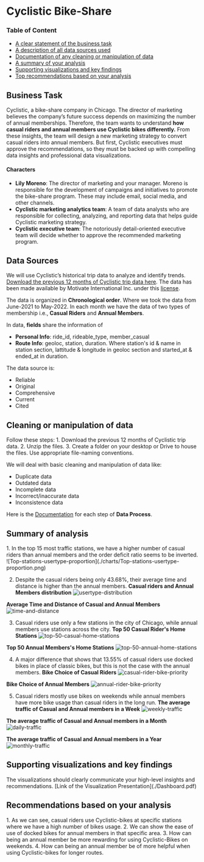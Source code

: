 # Cyclistic Bike-Share

### Table of Content
<ul>
  <li><a href="#ask">A clear statement of the business task</a></li>
  <li><a href="#prepare">A description of all data sources used</a></li>
  <li><a href="#process">Documentation of any cleaning or manipulation of data</a></li>
  <li><a href="#analyze">A summary of your analysis</a></li>
  <li><a href="#share">Supporting visualizations and key findings</a></li>
  <li><a href="#act">Top recommendations based on your analysis</a></li>
</ul>

## Business Task<div id="ask"></div>
Cyclistic, a bike-share company in Chicago. The director of marketing believes the company’s future success depends on maximizing the number of annual memberships. Therefore, the team wants to understand **how casual riders and annual members use Cyclistic bikes differently.** From these insights, the team will design a new marketing strategy to convert casual riders into annual members. But first, Cyclistic executives must approve the recommendations, so they must be backed up with compelling data insights and professional data visualizations. 

#### Characters
- **Lily Moreno**: The director of marketing and your manager. Moreno is responsible for the development of campaigns and initiatives to promote the bike-share program. These may include email, social media, and other channels.
- **Cyclistic marketing analytics team**: A team of data analysts who are responsible for collecting, analyzing, and reporting data that helps guide Cyclistic marketing strategy.
- **Cyclistic executive team**: The notoriously detail-oriented executive team will decide whether to approve the recommended marketing program.

## Data Sources<div id="prepare"></div>
We will use Cyclistic’s historical trip data to analyze and identify trends. [Download the previous 12 months of Cyclistic trip data here](https://divvy-tripdata.s3.amazonaws.com/index.html). The data has been made available by Motivate International Inc. under this [license](https://www.divvybikes.com/data-license-agreement). 

The data is organized in **Chronological order**. Where we took the data from June-2021 to May-2022. In each month we have the data of two types of membership i.e., **Casual Riders** and **Annual Members**.

In data, **fields** share the information of 
- **Personal Info**: ride_id, rideable_type, member_casual
- **Route Info**: geoloc, station, duration. Where station's id & name in station section, lattitude & longitude in geoloc section and started_at & ended_at in duration.

The data source is:
- Reliable
- Original
- Comprehensive
- Current
- Cited

## Cleaning or manipulation of data
<div id="process"></div>
Follow these steps:
1. Download the previous 12 months of Cyclistic trip data.
2. Unzip the files.
3. Create a folder on your desktop or Drive to house the files. Use appropriate file-naming conventions.

We will deal with basic cleaning and manipulation of data like:
- Duplicate data
- Outdated data
- Incomplete data
- Incorrect/inaccurate data
- Inconsistence data

Here is the [Documentation](https://github.com/greyisbetter/Cyclistic-Bike-Share/blob/main/data-process.md) for each step of **Data Process**.

## Summary of analysis
<div id="analyze"></div>
1. In the top 15 most traffic stations, we have a higher number of casual riders than annual members and the order deficit ratio seems to be inverted.
![Top-stations-usertype-proportion](./charts/Top-stations-usertype-proportion.png)

2. Despite the casual riders being only 43.68%, their average time and distance is higher than the annual members.
**Casual riders and Annual Members distribution**
![usertype-distribution](./charts/usertype-distribution.png)

**Average Time and Distance of Casual and Annual Members**
![time-and-distance](./charts/time-and-distance.png)

3. Casual riders use only a few stations in the city of Chicago, while annual members use stations across the city.
**Top 50 Casual Rider's Home Stations**
![top-50-casual-home-stations](./charts/top-50-casual-home-stations.png)

**Top 50 Annual Members's Home Stations**
![top-50-annual-home-stations](./charts/top-50-annual-home-stations.png)

4. A major difference that shows that 13.55% of casual riders use docked bikes in place of classic bikes, but this is not the case with the annual members.
**Bike Choice of Casual Riders**
![casual-rider-bike-priority](./charts/casual-rider-bike-priority.png)

**Bike Choice of Annual Members**
![annual-rider-bike-priority](./charts/annual-rider-bike-priority.png)

5. Casual riders mostly use bikes on weekends while annual members have more bike usage than casual riders in the long run.
**The average traffic of Casual and Annual members in a Week**
![weekly-traffic](./charts/weekly-traffic.png)

**The average traffic of Casual and Annual members in a Month**
![daily-traffic](./charts/daily-traffic.png)

**The average traffic of Casual and Annual members in a Year**
![monthly-traffic](./charts/monthly-traffic.png)

## Supporting visualizations and key findings
<div id="share"></div>
The visualizations should clearly communicate your high-level insights and recommendations. [Link of the Visualization Presentation](./Dashboard.pdf)

## Recommendations based on your analysis
<div id="act"></div>
1. As we can see, casual riders use Cyclistic-bikes at specific stations where we have a high number of bikes usage.
2. We can show the ease of use of docked bikes for annual members in that specific area.
3. How can being an annual member be more rewarding for using Cyclistic-Bikes on weekends.
4. How can being an annual member be of more helpful when using Cyclistic-bikes for longer routes.